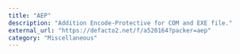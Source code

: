 ```yaml
---
title: "AEP"
description: "Addition Encode-Protective for COM and EXE file."
external_url: "https://defacto2.net/f/a520164?packer=aep"
category: "Miscellaneous"
---
```

